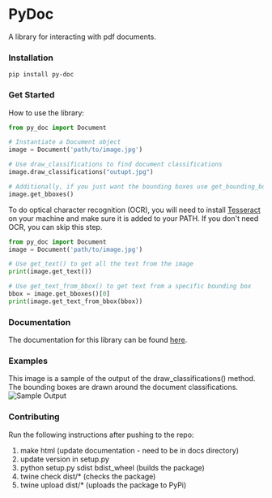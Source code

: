 # PyDoc
A library for interacting with pdf documents.

### Installation
```
pip install py-doc
```

### Get Started
How to use the library:

```python
from py_doc import Document 

# Instantiate a Document object 
image = Document('path/to/image.jpg')

# Use draw_classifications to find document classifications
image.draw_classifications("outupt.jpg")

# Additionally, if you just want the bounding boxes use get_bounding_box()
image.get_bboxes()
```
To do optical character recognition (OCR), you will need to install [Tesseract](https://github.com/tesseract-ocr/tesseract)
on your machine and make sure it is added to your PATH. If you don't need OCR, you can skip this step. 

```python
from py_doc import Document
image = Document('path/to/image.jpg')

# Use get_text() to get all the text from the image
print(image.get_text())

# Use get_text_from_bbox() to get text from a specific bounding box
bbox = image.get_bboxes()[0]
print(image.get_text_from_bbox(bbox))
```

### Documentation
The documentation for this library can be found [here](https://py-doc.readthedocs.io/en/latest/index.html#).

### Examples
This image is a sample of the output of the draw_classifications() method. The bounding boxes are drawn around the document classifications.
![Sample Output](tests/documents/output.jpg)

### Contributing
Run the following instructions after pushing to the repo:
1. make html (update documentation - need to be in docs directory)
2. update version in setup.py
3. python setup.py sdist bdist_wheel (builds the package)
4. twine check dist/* (checks the package)
5. twine upload dist/* (uploads the package to PyPi)

